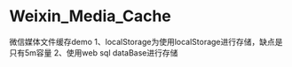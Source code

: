# Weixin_Media_Cache
微信媒体文件缓存demo
  1、localStorage为使用localStorage进行存储，缺点是只有5m容量
  2、使用web sql dataBase进行存储
